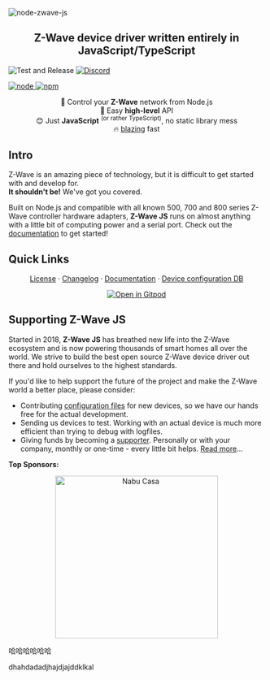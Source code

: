 ![node-zwave-js](docs/_images/logo.svg)

<h2 align="center">Z-Wave device driver written entirely in JavaScript/TypeScript</h2>

![Test and Release](https://github.com/zwave-js/node-zwave-js/workflows/Test%20and%20Release/badge.svg)
[![Discord](https://img.shields.io/discord/1111193770935996459?color=D82167&label=Chat%20on%20Discord&logo=Discord&logoColor=ffffff)](https://discord.gg/HFqcyFNfWd)

[![node](https://img.shields.io/node/v/zwave-js.svg) ![npm](https://img.shields.io/npm/v/zwave-js.svg)](https://www.npmjs.com/package/zwave-js)

<p align="center">
  📡 Control your <b>Z-Wave</b> network from Node.js<br />
  👶 Easy <b>high-level</b> API<br />
  😊 Just <b>JavaScript</b> <sup>(or rather TypeScript)</sup>, no static library mess<br />
  🔥 <a href="https://twitter.com/acdlite/status/974390255393505280" target="_blank">blazing</a> fast
</p>

## Intro

Z-Wave is an amazing piece of technology, but it is difficult to get started with and develop for.\
**It shouldn't be!** We've got you covered.

Built on Node.js and compatible with all known 500, 700 and 800 series Z-Wave controller hardware adapters, **Z-Wave JS** runs on almost anything with a little bit of computing power and a serial port. Check out the [documentation](https://zwave-js.github.io/node-zwave-js) to get started!

## Quick Links

<p align="center">
  <a href="LICENSE">License</a> &middot;
  <a href="CHANGELOG.md">Changelog</a> &middot;
  <a href="https://zwave-js.github.io/node-zwave-js/">Documentation</a> &middot;
  <a href="https://devices.zwave-js.io">Device configuration DB</a>
</p>
<p align="center">
  <a href="https://gitpod.io/#/https://github.com/zwave-js/node-zwave-js">
    <img src="https://gitpod.io/button/open-in-gitpod.svg" alt="Open in Gitpod" />
  </a>
</p>

## Supporting Z-Wave JS

Started in 2018, **Z-Wave JS** has breathed new life into the Z-Wave ecosystem and is now powering thousands of smart homes all over the world. We strive to build the best open source Z-Wave device driver out there and hold ourselves to the highest standards.

If you'd like to help support the future of the project and make the Z-Wave world a better place, please consider:

- Contributing [configuration files](https://zwave-js.github.io/node-zwave-js/#/config-files/overview) for new devices, so we have our hands free for the actual development.
- Sending us devices to test. Working with an actual device is much more efficient than trying to debug with logfiles.
- Giving funds by becoming a [supporter](https://github.com/sponsors/AlCalzone). Personally or with your company, monthly or one-time - every little bit helps. [Read more](https://zwave-js.github.io/node-zwave-js/#/getting-started/integrators.md?id=how-to-support-the-development)...

**Top Sponsors:**

<p align="center">
  <a href="https://www.nabucasa.com/" target="_blank"><img src="docs/sponsors/nabucasa.png" width="320" alt="Nabu Casa" /></a>
</p>


哈哈哈哈哈哈

dhahdadadjhajdjajddklkal
